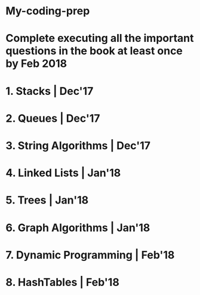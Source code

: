# My-coding-prep
# Complete executing all the important questions in the book at least once by Feb 2018
# 1. Stacks                 |  Dec'17
# 2. Queues                 |  Dec'17
# 3. String Algorithms      |  Dec'17
# 4. Linked Lists           |  Jan'18
# 5. Trees                  |  Jan'18
# 6. Graph Algorithms       |  Jan'18
# 7. Dynamic Programming    |  Feb'18
# 8. HashTables             |  Feb'18
